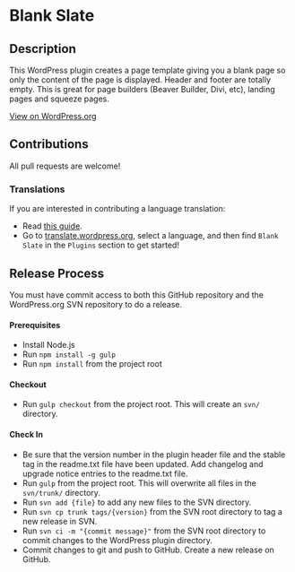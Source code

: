 # Blank Slate

## Description

This WordPress plugin creates a page template giving you a blank page so only the content of the page is displayed. Header and footer are totally empty. This is great for page builders (Beaver Builder, Divi, etc), landing pages and squeeze pages.

[View on WordPress.org](https://wordpress.org/plugins/blank-slate/)

## Contributions
All pull requests are welcome!

### Translations
If you are interested in contributing a language translation:

- Read [this guide](https://make.wordpress.org/polyglots/handbook/tools/glotpress-translate-wordpress-org/).
- Go to [translate.wordpress.org](https://translate.wordpress.org/), select a language, and then find `Blank Slate` in the `Plugins` section to get started!

## Release Process

You must have commit access to both this GitHub repository and the WordPress.org SVN repository to do a release.

#### Prerequisites
- Install Node.js
- Run `npm install -g gulp`
- Run `npm install` from the project root

#### Checkout
- Run `gulp checkout` from the project root. This will create an `svn/` directory.

#### Check In
- Be sure that the version number in the plugin header file and the stable tag in the readme.txt file have been updated.  Add changelog and upgrade notice entries to the readme.txt file.
- Run `gulp` from the project root. This will overwrite all files in the `svn/trunk/` directory.
- Run `svn add {file}` to add any new files to the SVN directory.
- Run `svn cp trunk tags/{version}` from the SVN root directory to tag a new release in SVN.
- Run `svn ci -m "{commit message}"` from the SVN root directory to commit changes to the WordPress plugin directory.
- Commit changes to git and push to GitHub. Create a new release on GitHub.
